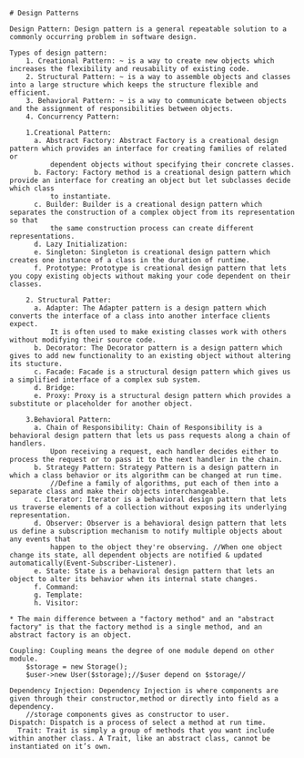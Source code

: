     # Design Patterns
    
    Design Pattern: Design pattern is a general repeatable solution to a commonly occurring problem in software design.
    
    Types of design pattern:
        1. Creational Pattern: ~ is a way to create new objects which increases the flexibility and reusability of existing code.
        2. Structural Pattern: ~ is a way to assemble objects and classes into a large structure which keeps the structure flexible and efficient.
        3. Behavioral Pattern: ~ is a way to communicate between objects and the assignment of responsibilities between objects.
        4. Concurrency Pattern:
      
        1.Creational Pattern:
          a. Abstract Factory: Abstract Factory is a creational design pattern which provides an interface for creating families of related or 
              dependent objects without specifying their concrete classes.
          b. Factory: Factory method is a creational design pattern which provide an interface for creating an object but let subclasses decide which class
              to instantiate.
          c. Builder: Builder is a creational design pattern which separates the construction of a complex object from its representation so that 
              the same construction process can create different representations.
          d. Lazy Initialization:
          e. Singleton: Singleton is creational design pattern which creates one instance of a class in the duration of runtime.
          f. Prototype: Prototype is creational design pattern that lets you copy existing objects without making your code dependent on their classes.
      
        2. Structural Patter:
          a. Adapter: The Adapter pattern is a design pattern which converts the interface of a class into another interface clients expect.
              It is often used to make existing classes work with others without modifying their source code.
          b. Decorator: The Decorator pattern is a design pattern which gives to add new functionality to an existing object without altering its stucture.
          c. Facade: Facade is a structural design pattern which gives us a simplified interface of a complex sub system.
          d. Bridge: 
          e. Proxy: Proxy is a structural design pattern which provides a substitute or placeholder for another object.
          
        3.Behavioral Pattern: 
          a. Chain of Responsibility: Chain of Responsibility is a behavioral design pattern that lets us pass requests along a chain of handlers.
              Upon receiving a request, each handler decides either to process the request or to pass it to the next handler in the chain.
          b. Strategy Pattern: Strategy Pattern is a design pattern in which a class behavior or its algorithm can be changed at run time.
              //Define a family of algorithms, put each of then into a separate class and make their objects interchangeable.
          c. Iterator: Iterator is a behavioral design pattern that lets us traverse elements of a collection without exposing its underlying representation.
          d. Observer: Observer is a behavioral design pattern that lets us define a subscription mechanism to notify multiple objects about any events that
              happen to the object they're observing. //When one object change its state, all dependent objects are notified & updated automatically(Event-Subscriber-Listener).
          e. State: State is a behavioral design pattern that lets an object to alter its behavior when its internal state changes.
          f. Command: 
          g. Template:
          h. Visitor: 
          
    * The main difference between a "factory method" and an "abstract factory" is that the factory method is a single method, and an abstract factory is an object.
    
    Coupling: Coupling means the degree of one module depend on other module.
      	$storage = new Storage();
      	$user->new User($storage);//$user depend on $storage//
      	
    Dependency Injection: Dependency Injection is where components are given through their constructor,method or directly into field as a dependency.
      	//storage components gives as constructor to user.      	
    Dispatch: Dispatch is a process of select a method at run time.
	  Trait: Trait is simply a group of methods that you want include within another class. A Trait, like an abstract class, cannot be instantiated on it’s own.
